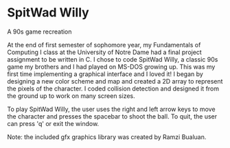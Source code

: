 # SpitWad Willy
A 90s game recreation

At the end of first semester of sophomore year, my Fundamentals of Computing I class at the University of Notre Dame had a final project assignment to be written in C. I chose to code SpitWad Willy, a classic 90s game my brothers and I had played on MS-DOS growing up. This was my first time implementing a graphical interface and I loved it! I began by designing a new color scheme and map and created a 2D array to represent the pixels of the character. I coded collision detection and designed it from the ground up to work on many screen sizes.

To play SpitWad Willy, the user uses the right and left arrow keys to move the character and presses the spacebar to shoot the ball. To quit, the user can press 'q' or exit the window.

Note: the included gfx graphics library was created by Ramzi Bualuan. 

